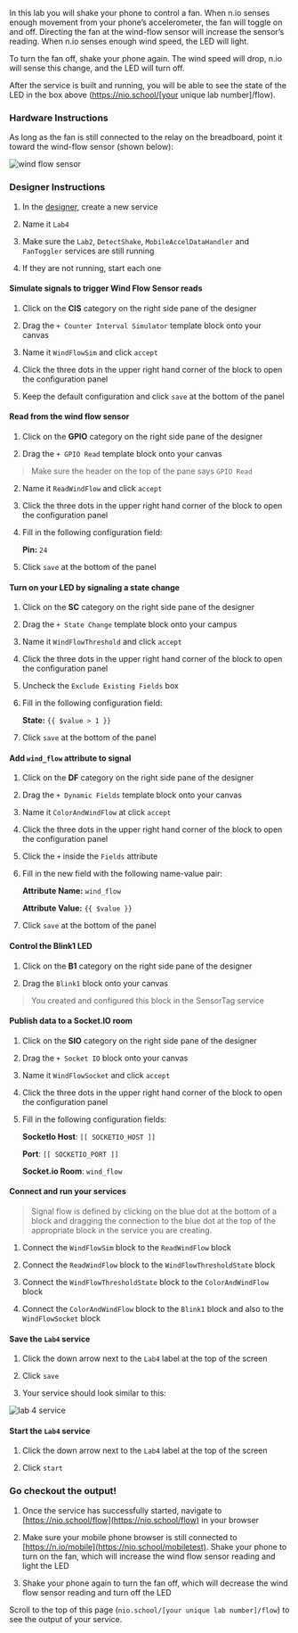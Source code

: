 In this lab you will shake your phone to control a fan. When n.io senses enough movement from your phone’s accelerometer, the fan will toggle on and off. Directing the fan at the wind-flow sensor will increase the sensor’s reading. When n.io senses enough wind speed, the LED will light.

To turn the fan off, shake your phone again. The wind speed will drop, n.io will sense this change, and the LED will turn off.

After the service is built and running, you will be able to see the state of the LED in the box above (https://nio.school/[your unique lab number]/flow).

### Hardware Instructions
As long as the fan is still connected to the relay on the breadboard, point it toward the wind-flow sensor (shown below):

![wind flow sensor](./img/instructions/wind-sensor.png)

### Designer Instructions

1. In the [designer](https://designer.n.io), create a new service

3. Name it `Lab4`

  1. Make sure the `Lab2`, `DetectShake`, `MobileAccelDataHandler` and `FanToggler` services are still running

  2. If they are not running, start each one

#### Simulate signals to trigger Wind Flow Sensor reads

  1. Click on the **CIS** category on the right side pane of the designer

  2. Drag the `+ Counter Interval Simulator` template block onto your canvas
  2. Name it `WindFlowSim` and click `accept`
  2. Click the three dots in the upper right hand corner of the block to open the configuration panel
  2. Keep the default configuration and click `save` at the bottom of the panel

#### Read from the wind flow sensor

  1. Click on the **GPIO** category on the right side pane of the designer

  2. Drag the `+ GPIO Read` template block onto your canvas
  >Make sure the header on the top of the pane says `GPIO Read`

  2. Name it `ReadWindFlow` and click `accept`
  2. Click the three dots in the upper right hand corner of the block to open the configuration panel
  2. Fill in the following configuration field:

      **Pin:** `24`

  2. Click `save` at the bottom of the panel

#### Turn on your LED by signaling a state change

  1. Click on the **SC** category on the right side pane of the designer
  1. Drag the `+ State Change` template block onto your campus
  1. Name it `WindFlowThreshold` and click `accept`
  1. Click the three dots in the upper right hand corner of the block to open the configuration panel
  1. Uncheck the `Exclude Existing Fields` box
  1. Fill in the following configuration field:

      **State:** `{{ $value > 1 }}`
  1. Click `save` at the bottom of the panel

#### Add `wind_flow` attribute to signal
  1. Click on the **DF** category on the right side pane of the designer
  1. Drag the `+ Dynamic Fields` template block onto your canvas
  1. Name it `ColorAndWindFlow` at click `accept`
  1. Click the three dots in the upper right hand corner of the block to open the configuration panel
  1. Click the `+` inside the `Fields` attribute
  1. Fill in the new field with the following name-value pair:

      **Attribute Name:** `wind_flow`

      **Attribute Value:** `{{ $value }}`

  1. Click `save` at the bottom of the panel

#### Control the Blink1 LED
  1. Click on the **B1** category on the right side pane of the designer

  1. Drag the `Blink1` block onto your canvas
  >You created and configured this block in the SensorTag service

#### Publish data to a Socket.IO room
  1. Click on the **SIO** category on the right side pane of the designer

  1. Drag the `+ Socket IO` block onto your canvas
  1. Name it `WindFlowSocket` and click `accept`
  1. Click the three dots in the upper right hand corner of the block to open the configuration panel
  1. Fill in the following configuration fields:

      **SocketIo Host**: `[[ SOCKETIO_HOST ]]`

      **Port**: `[[ SOCKETIO_PORT ]]`

      **Socket.io Room**: `wind_flow`

#### Connect and run your services

>Signal flow is defined by clicking on the blue dot at the bottom of a block and dragging the connection to the blue dot at the top of the appropriate block in the service you are creating.

  1. Connect the `WindFlowSim` block to the `ReadWindFlow` block

  1. Connect the `ReadWindFlow` block to the `WindFlowThresholdState` block
  1. Connect the `WindFlowThresholdState` block to the `ColorAndWindFlow` block
  1. Connect the `ColorAndWindFlow` block to the `Blink1` block and also to the `WindFlowSocket` block

#### Save the `Lab4` service

  1. Click the down arrow next to the `Lab4` label at the top of the screen

  1. Click `save`

  1. Your service should look similar to this:

![lab 4 service](./img/instructions/flow-service.png)

#### Start the `Lab4` service

1. Click the down arrow next to the `Lab4` label at the top of the screen

1. Click `start`

### Go checkout the output!

1. Once the service has successfully started, navigate to [https://nio.school/flow](https://nio.school/flow) in your browser

1. Make sure your mobile phone browser is still connected to [https://n.io/mobile](https://nio.school/mobiletest). Shake your phone to turn on the fan, which will increase the wind flow sensor reading and light the LED

1. Shake your phone again to turn the fan off, which will decrease the wind flow sensor reading and turn off the LED

Scroll to the top of this page (`nio.school/[your unique lab number]/flow`) to see the output of your service.
